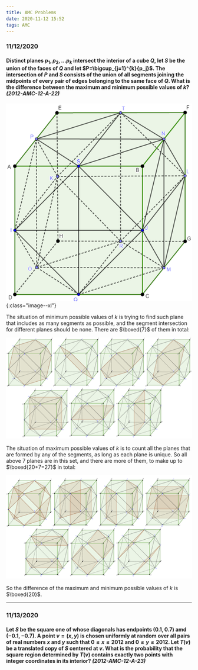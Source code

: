 ```yaml
---
title: AMC Problems
date: 2020-11-12 15:52
tags: AMC
---
```


### 11/12/2020

#### Distinct planes $p_1, p_2, ... p_k$ intersect the interior of a cube $Q$, let $S$ be the union of the faces of $Q$ and let $P=\bigcup_{j=1}^{k}{p_j}$. The intersection of $P$ and $S$ consists of the union of all segments joining the midpoints of every pair of edges belonging to the same face of $Q$. What is the difference between the maximum and minimum possible values of $k$? *(2012-AMC-12-A-22)*

![image-20201116115503868](/assets/images/image-20201116115503868.png){:class="image--xl"}

The situation of minimum possible values of $k$ is trying to find such plane that includes as many segments as possible, and the segment intersection for different planes should be none. There are $\boxed{7}$ of them in total:

![image-20201116111858813](/assets/images/image-20201116111858813.png)

The situation of maximum possible values of $k$ is to count all the planes that are formed by any of the segments, as long as each plane is unique. So all above 7 planes are in this set, and there are more of them, to make up to $\boxed{20+7=27}$ in total:

![image-20201116114622061](/assets/images/image-20201116114622061.png)

So the difference of the maximum and minimum possible values of $k$ is $\boxed{20}$.

---

### 11/13/2020

#### Let $S$ be the square one of whose diagonals has endpoints $(0.1, 0.7)$ amd $(-0.1, -0.7)$. A point $v=(x, y)$ is chosen uniformly at random over all pairs of real numbers $x$ and $y$ such that $0 \le x \le 2012$ and $0 \le y \le 2012$. Let $T(v)$ be a translated copy of $S$ centered at $v$. What is the probability that the square region determined by $T(v)$ contains exactly two points with integer coordinates in its interior? *(2012-AMC-12-A-23)*



